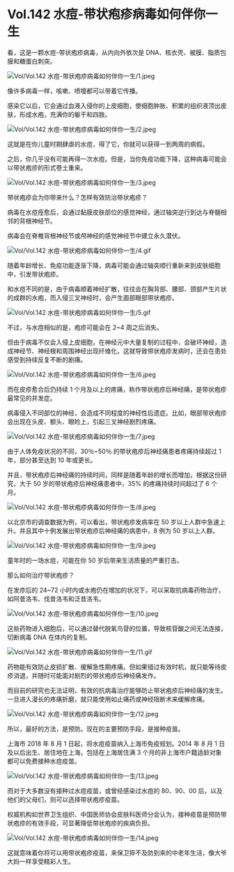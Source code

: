 # Vol.142 水痘-带状疱疹病毒如何伴你一生

看，这是⼀颗⽔痘-带状疱疹病毒，从内向外依次是 DNA、核⾐壳、被膜、脂质包膜和糖蛋⽩刺突。

![Vol/Vol.142 水痘-带状疱疹病毒如何伴你一生/1.jpeg](https://cdn.jsdelivr.net/gh/just-prog/static/image/Vol/Vol.142%20水痘-带状疱疹病毒如何伴你一生/1.jpeg)

像许多病毒⼀样，咳嗽、喷嚏都可以带着它传播。

感染它以后，它会通过⾎液⼊侵你的上⽪细胞，使细胞肿胀、积累的组织液顶出⽪肤，形成⽔疱，充满你的躯⼲和四肢。

![Vol/Vol.142 水痘-带状疱疹病毒如何伴你一生/2.jpeg](https://cdn.jsdelivr.net/gh/just-prog/static/image/Vol/Vol.142%20水痘-带状疱疹病毒如何伴你一生/2.jpeg)

这就是在你⼉童时期肆虐的⽔痘，得了它，你就可以获得⼀到两周的病假。

之后，你⼏乎没有可能再得⼀次⽔痘。但是，当你免疫功能下降，这种病毒可能会以带状疱疹的形式卷⼟重来。

![Vol/Vol.142 水痘-带状疱疹病毒如何伴你一生/3.jpeg](https://cdn.jsdelivr.net/gh/just-prog/static/image/Vol/Vol.142%20水痘-带状疱疹病毒如何伴你一生/3.jpeg)

带状疱疹会为你带来什么？怎样有效防治带状疱疹？

病毒在⽔痘痊愈后，会通过黏膜⽪肤部位的感觉神经，通过轴突逆行到达与脊髓相邻的背根神经节。

病毒会在脊椎背根神经节或颅神经的感觉神经节中建⽴永久潜伏。

![Vol/Vol.142 水痘-带状疱疹病毒如何伴你一生/4.gif](https://cdn.jsdelivr.net/gh/just-prog/static/image/Vol/Vol.142%20水痘-带状疱疹病毒如何伴你一生/4.gif)

随着年龄增⻓、免疫功能逐渐下降，病毒可能会通过轴突顺行重新来到皮肤细胞中，引发带状疱疹。

和⽔痘不同的是，由于病毒顺着神经扩散，往往会在胸背部、腰部、颈部产⽣⽚状的成群的⽔疱，⽽⼊侵三叉神经时，会产⽣面部眼部带状疱疹。

![Vol/Vol.142 水痘-带状疱疹病毒如何伴你一生/5.gif](https://cdn.jsdelivr.net/gh/just-prog/static/image/Vol/Vol.142%20水痘-带状疱疹病毒如何伴你一生/5.gif)

不过，与⽔痘相似的是，疱疹可能会在 2\~4 周之后消失。

但由于病毒不仅会⼊侵上⽪细胞，在神经元中⼤量复制的过程中，会破坏神经，造成神经节、神经根和周围神经出现纤维化，这就导致带状疱疹发病时，还会在患处感受到持续反复不断的剧痛。

![Vol/Vol.142 水痘-带状疱疹病毒如何伴你一生/6.jpeg](https://cdn.jsdelivr.net/gh/just-prog/static/image/Vol/Vol.142%20水痘-带状疱疹病毒如何伴你一生/6.jpeg)

⽽在⽪疹愈合后仍持续 1 个⽉及以上的疼痛，称作带状疱疹后神经痛，是带状疱疹最常⻅的并发症。

病毒侵⼊不同部位的神经，会造成不同程度的神经性后遗症。⽐如，眼部带状疱疹会出现在头⽪、额头、眼睑上，引起三叉神经剧烈疼痛。

![Vol/Vol.142 水痘-带状疱疹病毒如何伴你一生/7.jpeg](https://cdn.jsdelivr.net/gh/just-prog/static/image/Vol/Vol.142%20水痘-带状疱疹病毒如何伴你一生/7.jpeg)

由于⼈体免疫状况的不同，30％\~50％ 的带状疱疹后神经痛患者疼痛持续超过 1 年，部分甚⾄达到 10 年或更⻓。

并且，带状疱疹后神经痛的持续时间，同样是随着年龄的增⻓⽽增加，根据这份研究，大于 50 岁的带状疱疹后神经痛患者中，35% 的疼痛持续时间超过了 6 个月。

![Vol/Vol.142 水痘-带状疱疹病毒如何伴你一生/8.jpeg](https://cdn.jsdelivr.net/gh/just-prog/static/image/Vol/Vol.142%20水痘-带状疱疹病毒如何伴你一生/8.jpeg)

以北京市的调查数据为例，可以看出，带状疱疹发病率在 50 岁以上⼈群中急速上升。并且其中⼗例发展出带状疱疹后神经痛的病患中，8 例为 50 岁以上⼈群。

![Vol/Vol.142 水痘-带状疱疹病毒如何伴你一生/9.jpeg](https://cdn.jsdelivr.net/gh/just-prog/static/image/Vol/Vol.142%20水痘-带状疱疹病毒如何伴你一生/9.jpeg)

童年时的⼀场⽔痘，可能在你 50 岁后带来⽣活质量的严重打击。

那么如何治疗带状疱疹？

在发疹后的 24\~72 小时内或水疱仍在增加的状况下，可以采取抗病毒药物治疗，如阿昔洛⻙、伐昔洛⻙和泛昔洛⻙。

![Vol/Vol.142 水痘-带状疱疹病毒如何伴你一生/10.jpeg](https://cdn.jsdelivr.net/gh/just-prog/static/image/Vol/Vol.142%20水痘-带状疱疹病毒如何伴你一生/10.jpeg)

这些药物进⼊细胞后，可以通过替代脱氧⻦苷的位置，导致核苷酸之间⽆法连接，切断病毒 DNA 在体内的复制。

![Vol/Vol.142 水痘-带状疱疹病毒如何伴你一生/11.gif](https://cdn.jsdelivr.net/gh/just-prog/static/image/Vol/Vol.142%20水痘-带状疱疹病毒如何伴你一生/11.gif)

药物能有效防⽌⽪损扩散、缓解急性期疼痛。但如果错过有效时机，就只能等待⽪疹消退，并随时可能⾯对剧烈的带状疱疹后神经痛发作。

而目前的研究也无法证明，有效的抗病毒治疗能够防止带状疱疹后神经痛的发生。⼀旦进⼊漫⻓的疼痛折磨，就只能使⽤如⽌痛药或神经阻断术来缓解疼痛。

![Vol/Vol.142 水痘-带状疱疹病毒如何伴你一生/12.jpeg](https://cdn.jsdelivr.net/gh/just-prog/static/image/Vol/Vol.142%20水痘-带状疱疹病毒如何伴你一生/12.jpeg)

所以，最好的⽅法，是预防。现在的主要预防⼿段，是接种疫苗。

上海市 2018 年 8 月 1 日起，将水痘疫苗纳入上海市免疫规划。2014 年 8 月 1 日及以后出生、居住地在上海，包括在上海居住满 3 个月的非上海市户籍适龄对象都可以免费接种水痘疫苗。

![Vol/Vol.142 水痘-带状疱疹病毒如何伴你一生/13.jpeg](https://cdn.jsdelivr.net/gh/just-prog/static/image/Vol/Vol.142%20水痘-带状疱疹病毒如何伴你一生/13.jpeg)

而对于⼤多数没有接种过⽔痘疫苗，或曾经感染过⽔痘的 80、90、00 后，以及他们的⽗⺟们，则可以选择带状疱疹疫苗。

权威机构如世界卫生组织、中国医师协会皮肤科医师分会认为，接种疫苗是预防带状疱疹的有效手段，可显著降低带状疱疹的疾病负担。

![Vol/Vol.142 水痘-带状疱疹病毒如何伴你一生/14.jpeg](https://cdn.jsdelivr.net/gh/just-prog/static/image/Vol/Vol.142%20水痘-带状疱疹病毒如何伴你一生/14.jpeg)

这就意味着你将可以用带状疱疹疫苗，来保卫猝不及防到来的中老年生活，像大爷大妈一样享受精彩人生。
